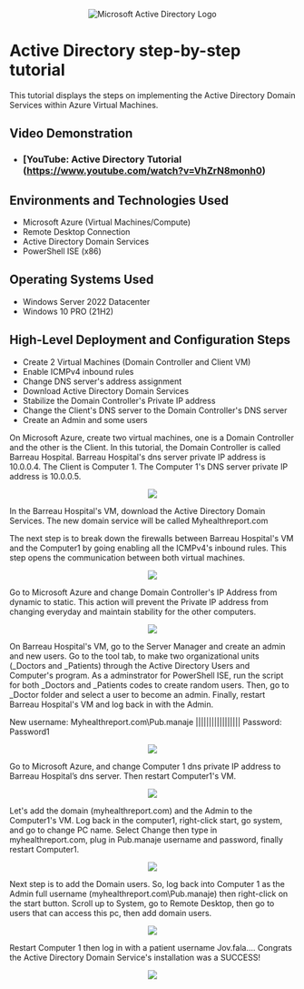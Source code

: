 <p align="center">
<img src="https://i.imgur.com/pU5A58S.png" alt="Microsoft Active Directory Logo"/>
</p>

<h1>Active Directory step-by-step tutorial</h1>
This tutorial displays the steps on implementing the Active Directory Domain Services within Azure Virtual Machines.<br />


<h2>Video Demonstration</h2>

- ### [YouTube: Active Directory Tutorial (https://www.youtube.com/watch?v=VhZrN8monh0)

<h2>Environments and Technologies Used</h2>

- Microsoft Azure (Virtual Machines/Compute)
- Remote Desktop Connection
- Active Directory Domain Services
- PowerShell ISE (x86)

<h2>Operating Systems Used </h2>

- Windows Server 2022 Datacenter 
- Windows 10 PRO (21H2)

<h2>High-Level Deployment and Configuration Steps</h2>

- Create 2 Virtual Machines (Domain Controller and Client VM)
- Enable ICMPv4 inbound rules
- Change DNS server's address assignment
- Download Active Directory Domain Services
- Stabilize the Domain Controller's Private IP address
- Change the Client's DNS server to the Domain Controller's DNS server
- Create an Admin and some users

On Microsoft Azure, create two virtual machines, one is a Domain Controller and the other is the Client.
In this tutorial, the Domain Controller is called Barreau Hospital. Barreau Hospital's  dns server private IP address is 10.0.0.4.
The Client is Computer 1. The Computer 1's DNS server private IP address is 10.0.0.5.

<p align=center><img src="https://user-images.githubusercontent.com/121436228/220669251-4a2e9638-a2be-4714-a45d-294a55199111.png"></p>


<p>In the Barreau Hospital's VM, download the Active Directory Domain Services. The new domain service will be called Myhealthreport.com </p>

<p> The next step is to break down the firewalls between Barreau Hospital's VM and the Computer1 by going enabling all the ICMPv4's inbound rules. This step opens the communication between both virtual machines.</p>
<p align=center><img src="https://user-images.githubusercontent.com/121436228/220667270-655eced0-e537-4dc7-a3b4-3dd0e86dc76a.png"></p>

<p> Go to Microsoft Azure and change Domain Controller's IP Address from dynamic to static. This action will prevent the Private IP address from changing everyday and maintain stability for the other computers.</p>
<p align=center><img src="https://user-images.githubusercontent.com/121436228/220678460-9048710f-c167-45d2-aa17-2e803cb62915.png"></p>  

<p> On Barreau Hospital's VM, go to the Server Manager and create an admin and new users. Go to the tool tab, to make two organizational units (_Doctors and _Patients) through the Active Directory Users and Computer's program. As a adminstrator for PowerShell ISE, run the script for both _Doctors and _Patients codes to create random users. Then, go to _Doctor folder and select a user to become an admin. Finally, restart Barreau Hospital's VM and log back in with the Admin.</p>
<p> New username: Myhealthreport.com\Pub.manaje ||||||||||||||||| Password: Password1 </p>
<p align=center><img src="https://user-images.githubusercontent.com/121436228/220687385-63a3e502-ae04-4be2-ba66-7a8d7c7a202d.png"></p>


<p> Go to Microsoft Azure, and change Computer 1 dns private IP address to Barreau Hospital’s dns server. Then restart Computer1's VM.</p>
<p align=center><img src="https://user-images.githubusercontent.com/121436228/220696740-b6b764b1-e872-4da8-9221-092fb91ce3d8.png"></p>

<p> Let's add the domain (myhealthreport.com) and the Admin to the Computer1's VM.  Log back in the computer1, right-click start, go system, and go to change PC name. Select Change then type in myhealthreport.com, plug in Pub.manaje username and password, finally restart Computer1.</p>
<p align=center><img src="https://user-images.githubusercontent.com/121436228/220700824-46b37bf6-840d-4cd3-acad-65e6dfb2e483.png"></p>


<p> Next step is to add the Domain users. So, log back into Computer 1 as the Admin full username (myhealthreport.com\Pub.manaje) then right-click on the start button. Scroll up to System, go to Remote Desktop, then go to users that can access this pc, then add domain users.</p>
<p align=center> <img src="https://user-images.githubusercontent.com/121436228/220702838-6efdddc3-36e3-4a1e-9ba2-82bb488db35e.png"></p>

<p>Restart Computer 1 then log in with a patient username Jov.fala.... Congrats the Active Directory Domain Service's installation was a SUCCESS!</p>
<p align=center><img src="https://user-images.githubusercontent.com/121436228/220707544-58ea7ef7-5499-4478-af5d-1a9f1efbbfd9.png"></p>
